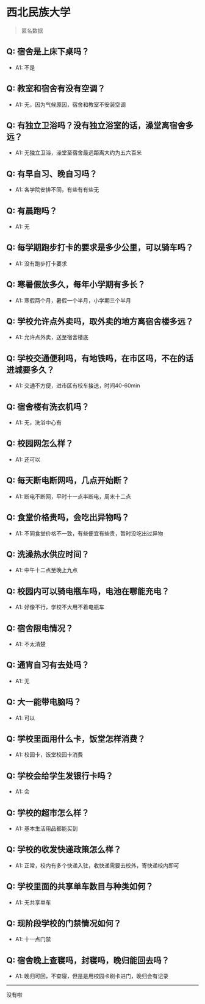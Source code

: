 # 西北民族大学
> 匿名数据
## Q: 宿舍是上床下桌吗？
- A1: 不是
## Q: 教室和宿舍有没有空调？
- A1: 无，因为气候原因，宿舍和教室不安装空调
## Q: 有独立卫浴吗？没有独立浴室的话，澡堂离宿舍多远？
- A1: 无独立卫浴，澡堂至宿舍最远距离大约为五六百米
## Q: 有早自习、晚自习吗？
- A1: 各学院安排不同，有些有有些无
## Q: 有晨跑吗？
- A1: 无
## Q: 每学期跑步打卡的要求是多少公里，可以骑车吗？
- A1: 没有跑步打卡要求
## Q: 寒暑假放多久，每年小学期有多长？
- A1: 寒假两个月，暑假一个半月，小学期三个半月
## Q: 学校允许点外卖吗，取外卖的地方离宿舍楼多远？
- A1: 允许点外卖，送至宿舍楼底
## Q: 学校交通便利吗，有地铁吗，在市区吗，不在的话进城要多久？
- A1: 交通不方便，进市区有校车接送，时间40-60min
## Q: 宿舍楼有洗衣机吗？
- A1: 无，洗浴中心有
## Q: 校园网怎么样？
- A1: 还可以
## Q: 每天断电断网吗，几点开始断？
- A1: 断电不断网，平时十一点半断电，周末十二点
## Q: 食堂价格贵吗，会吃出异物吗？
- A1: 不同食堂价格不一致，有些便宜有些贵，暂时没吃出过异物
## Q: 洗澡热水供应时间？
- A1: 中午十二点至晚上九点
## Q: 校园内可以骑电瓶车吗，电池在哪能充电？
- A1: 好像不行，学校不大用不着电瓶车
## Q: 宿舍限电情况？
- A1: 不太清楚
## Q: 通宵自习有去处吗？
- A1: 无
## Q: 大一能带电脑吗？
- A1: 可以
## Q: 学校里面用什么卡，饭堂怎样消费？
- A1: 校园卡，饭堂校园卡消费
## Q: 学校会给学生发银行卡吗？
- A1: 会
## Q: 学校的超市怎么样？
- A1: 基本生活用品都能买到
## Q: 学校的收发快递政策怎么样？
- A1: 正常，校内有多个快递入驻，收快递需要去校外，寄快递校内即可
## Q: 学校里面的共享单车数目与种类如何？
- A1: 无共享单车
## Q: 现阶段学校的门禁情况如何？
- A1: 十一点门禁
## Q: 宿舍晚上查寝吗，封寝吗，晚归能回去吗？
- A1: 晚归可回，不查寝，但是是用校园卡刷卡进门，晚归会有记录
***
没有啦